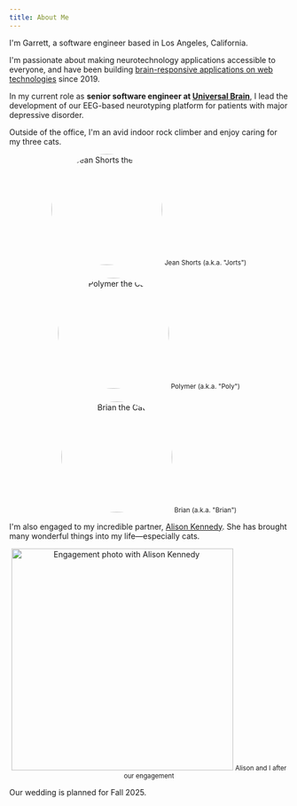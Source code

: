 ```yaml
---
title: About Me
---
```


I'm Garrett, a software engineer based in Los Angeles, California. 

I'm passionate about making neurotechnology applications accessible to everyone, and have been building [brain-responsive applications on web technologies](https://dl.acm.org/doi/10.1145/3594806.3594810) since 2019.

In my current role as **senior software engineer at [Universal Brain]**, I lead the development of our EEG-based neurotyping platform for patients with major depressive disorder.

Outside of the office, I'm an avid indoor rock climber and enjoy caring for my three cats.

<div style="display: flex; align-items: center; justify-content: center; gap: 20px; flex-wrap: wrap; text-align: center;">
    <div>
        <img src="/jorts.jpg" width=200 alt="Jean Shorts the Cat" style="border-radius: 50%;">
        <small>Jean Shorts (a.k.a. "Jorts")</small>
    </div>
    <div>
        <img src="/poly.jpg" width=200 alt="Polymer the Cat" style="border-radius: 50%;">
        <small>Polymer (a.k.a. "Poly")</small>
    </div>
    <div>
        <img src="/brian.jpeg" width=200 alt="Brian the Cat" style="border-radius: 50%;">
        <small>Brian (a.k.a. "Brian")</small>
    </div>
</div>

I'm also engaged to my incredible partner, [Alison Kennedy](https://www.alisonikennedy.com/). She has brought many wonderful things into my life—especially cats.

<div style="display: flex; align-items: center; justify-content: center; flex-wrap: wrap; text-align: center;">
    <div>
        <img src="/engagement.jpg" width=400 alt="Engagement photo with Alison Kennedy">
        <small>Alison and I after our engagement</small>
    </div>
</div>

Our wedding is planned for Fall 2025.

[Universal Brain]: https://universal-brain.com